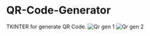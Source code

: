 # QR-Code-Generator
TKINTER for generate QR Code.
![Qr gen 1](https://user-images.githubusercontent.com/37103032/182076225-aa6d76ea-d5db-4283-9cec-2fe4b6d48dae.png)
![Qr gen 2](https://user-images.githubusercontent.com/37103032/182076230-d829824e-d7b4-4a9d-abb2-dfc1c87581a6.png)
